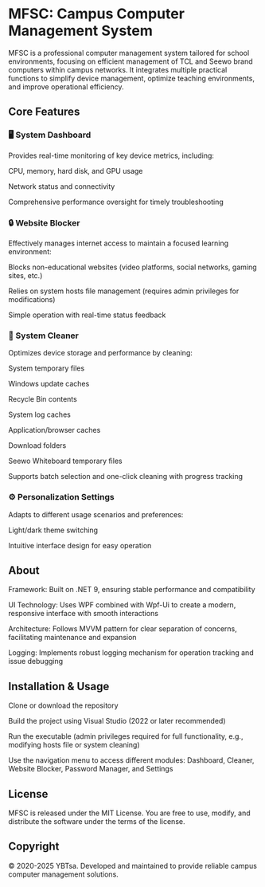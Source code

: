 # MFSC: Campus Computer Management System
MFSC is a professional computer management system tailored for school environments, focusing on efficient management of TCL and Seewo brand computers within campus networks. It integrates multiple practical functions to simplify device management, optimize teaching environments, and improve operational efficiency.
## Core Features
### 🖥️ System Dashboard
Provides real-time monitoring of key device metrics, including:

CPU, memory, hard disk, and GPU usage

Network status and connectivity

Comprehensive performance oversight for timely troubleshooting

### 🔒 Website Blocker
Effectively manages internet access to maintain a focused learning environment:

Blocks non-educational websites (video platforms, social networks, gaming sites, etc.)

Relies on system hosts file management (requires admin privileges for modifications)

Simple operation with real-time status feedback

### 🧹 System Cleaner
Optimizes device storage and performance by cleaning:

System temporary files

Windows update caches

Recycle Bin contents

System log caches

Application/browser caches

Download folders

Seewo Whiteboard temporary files

Supports batch selection and one-click cleaning with progress tracking

### ⚙️ Personalization Settings
Adapts to different usage scenarios and preferences:

Light/dark theme switching

Intuitive interface design for easy operation

## About
Framework: Built on .NET 9, ensuring stable performance and compatibility

UI Technology: Uses WPF combined with Wpf-Ui to create a modern, responsive interface with smooth interactions

Architecture: Follows MVVM pattern for clear separation of concerns, facilitating maintenance and expansion

Logging: Implements robust logging mechanism for operation tracking and issue debugging
## Installation & Usage
Clone or download the repository

Build the project using Visual Studio (2022 or later recommended)

Run the executable (admin privileges required for full functionality, e.g., modifying hosts file or system cleaning)

Use the navigation menu to access different modules: Dashboard, Cleaner, Website Blocker, Password Manager, and Settings
## License
MFSC is released under the MIT License. You are free to use, modify, and distribute the software under the terms of the license.
## Copyright
© 2020-2025 YBTsa. Developed and maintained to provide reliable campus computer management solutions.
